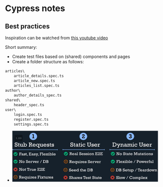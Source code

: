 # Cypress notes

## Best practices

Inspiration can be watched from [this youtube video](https://www.youtube.com/watch?v=5XQOK0v_YRE)

Short summary:

- Create test files based on (shared) components and pages
- Create a folder structure as follows:

```cli
articles\
    article_details.spec.ts
    article_new.spec.ts
    articles_list.spec.ts
author\
    author_details_spec.ts
shared\
    header_spec.ts
user\
    login.spec.ts
    register.spec.ts
    settings.spec.ts
```

- ![](readme/user-handling-cypress.png)
